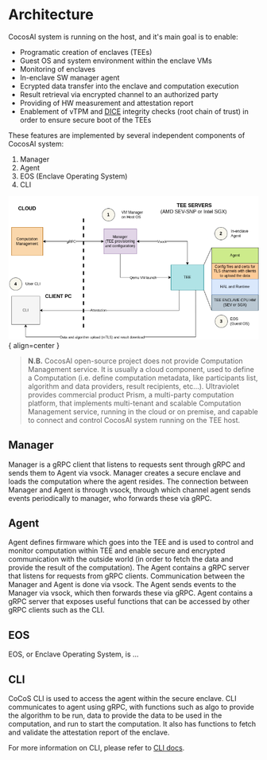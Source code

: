# Architecture

CocosAI system is running on the host, and it's main goal is to enable:

- Programatic creation of enclaves (TEEs)
- Guest OS and system environment within the enclave VMs
- Monitoring of enclaves
- In-enclave SW manager agent
- Ecrypted data transfer into the enclave and computation execution
- Result retrieval via encrypted channel to an authorized party
- Providing of HW measurement and attestation report
- Enablement of vTPM and [DICE](https://trustedcomputinggroup.org/accurately-attest-the-integrity-of-devices-with-dice/) integrity checks (root chain of trust) in order to ensure secure boot of the TEEs

These features are implemented by several independent components of CocosAI system:

1. Manager
2. Agent
3. EOS (Enclave Operating System)
4. CLI

![Cocos Arch](./img/arch.png){ align=center }


 >**N.B.** CocosAI open-source project does not provide Computation Management service. It is usually a cloud component, used to define a Computation (i.e. define computation metadata, like participants list, algorithm and data providers, result recipients, etc...). Ultraviolet provides commercial product Prism, a multi-party computation platform, that implements multi-tenant and scalable Computation Management service, running in the cloud or on premise, and capable to connect and control CocosAI system running on the TEE host.

## Manager

Manager is a gRPC client that listens to requests sent through gRPC and sends them to Agent via vsock. Manager creates a secure enclave and loads the computation where the agent resides. The connection between Manager and Agent is through vsock, through which channel agent sends events periodically to manager, who forwards these via gRPC.

## Agent

Agent defines firmware which goes into the TEE and is used to control and monitor computation within TEE and enable secure and encrypted communication with the outside world (in order to fetch the data and provide the result of the computation). The Agent contains a gRPC server that listens for requests from gRPC clients. Communication between the Manager and Agent is done via vsock. The Agent sends events to the Manager via vsock, which then forwards these via gRPC. Agent contains a gRPC server that exposes useful functions that can be accessed by other gRPC clients such as the CLI.

## EOS
EOS, or Enclave Operating System, is ...

## CLI

CoCoS CLI is used to access the agent within the secure enclave. CLI communicates to agent using gRPC, with functions such as algo to provide the algorithm to be run, data to provide the data to be used in the computation, and run to start the computation. It also has functions to fetch and validate the attestation report of the enclave.

For more information on CLI, please refer to [CLI docs](./cli.md).
